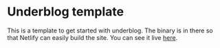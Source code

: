 # Underblog template

This is a template to get started with underblog. The binary is in there so that Netlify can easily build the site. You can see it live [here](https://elastic-swartz-b4d605.netlify.app/).
